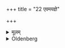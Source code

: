 +++
title = "22 एवमयज्ञे"

+++

<details><summary>मूलम्</summary>

एवमयज्ञे २२
</details>

<details><summary>Oldenberg</summary>

19. Thus if it is no sacrifice (by which the Arghya ceremony has been occasioned).
</details>

